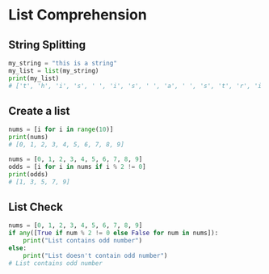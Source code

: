 # List Comprehension

## String Splitting
```python
my_string = "this is a string"
my_list = list(my_string)
print(my_list)
# ['t', 'h', 'i', 's', ' ', 'i', 's', ' ', 'a', ' ', 's', 't', 'r', 'i', 'n', 'g']
```
## Create a list
```python
nums = [i for i in range(10)]
print(nums)
# [0, 1, 2, 3, 4, 5, 6, 7, 8, 9]
```
```python
nums = [0, 1, 2, 3, 4, 5, 6, 7, 8, 9]
odds = [i for i in nums if i % 2 != 0]
print(odds)
# [1, 3, 5, 7, 9]
```

## List Check
```python
nums = [0, 1, 2, 3, 4, 5, 6, 7, 8, 9]
if any([True if num % 2 != 0 else False for num in nums]):
    print("List contains odd number")
else:
    print("List doesn't contain odd number")
# List contains odd number
```
